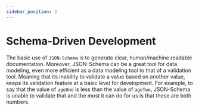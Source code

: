 ```yaml
---
sidebar_position: 3
---
```


# Schema-Driven Development
The basic use of `JSON-Schema` is to generate clear, human/machine readable documentation. Moreover, JSON-Schema can be a great tool for data modeling, even more efficient as a data modeling tool to that of a validation tool. Meaning that its inability to validate a value based on another value, keeps its validation feature at a basic level for development. For example, to say that the value of `ageOne` is less than the value of `ageTwo`, JSON-Schema is unable to validate that and the most it can do for us is that these are both numbers.